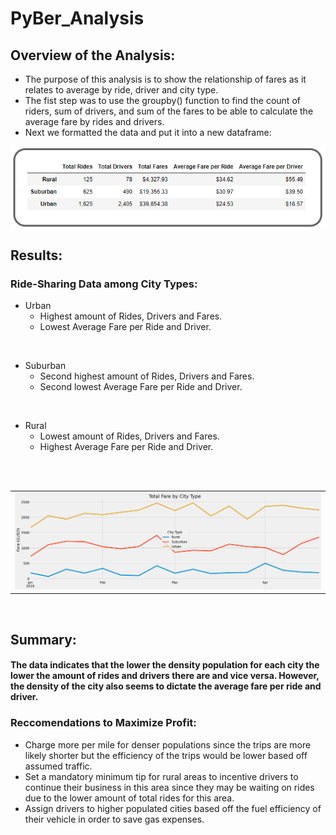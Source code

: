 # PyBer_Analysis

## Overview of the Analysis:
- The purpose of this analysis is to show the relationship of fares as it relates to average by ride, driver and city type.
- The fist step was to use the groupby() function to find the count of riders, sum of drivers, and sum of the fares to be able to calculate the average fare by rides and drivers.
- Next we formatted the data and put it into a new dataframe:

<img width="600" src="Resources/Pyber Summary DataFrame.PNG" align="center">


<br>

## Results:
### Ride-Sharing Data among City Types:

- Urban
    - Highest amount of Rides, Drivers and Fares.
    - Lowest Average Fare per Ride and Driver.

<br>

- Suburban
    - Second highest amount of Rides, Drivers and Fares.
    - Second lowest Average Fare per Ride and Driver.

<br>

- Rural
    - Lowest amount of Rides, Drivers and Fares.
    - Highest Average Fare per Ride and Driver.

<br>



<br>

<table>
  <tr>
    <td><img src="analysis/PyBer_fare_per_city_type_summary.png" width= height=></td>
  </tr>
 </table>

<br>

## Summary:

#### The data indicates that the lower the density population for each city the lower the amount of rides and drivers there are and vice versa. However, the density of the city also seems to dictate the average fare per ride and driver.

### Reccomendations to Maximize Profit:
- Charge more per mile for denser populations since the trips are more likely shorter but the efficiency of the trips would be lower based off assumed traffic.
- Set a mandatory minimum tip for rural areas to incentive drivers to continue their business in this area since they may be waiting on rides due to the lower amount of total rides for this area.
- Assign drivers to higher populated cities based off the fuel efficiency of their vehicle in order to save gas expenses.